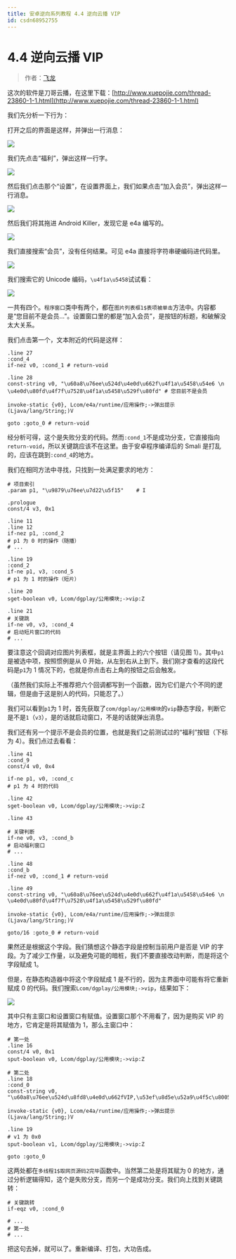```yaml
---
title: 安卓逆向系列教程 4.4 逆向云播 VIP
id: csdn68952755
---
```


# 4.4 逆向云播 VIP

> 作者：[飞龙](https://github.com/wizardforcel)

这次的软件是刀哥云播，在这里下载：[http://www.xuepojie.com/thread-23860-1-1.html](http://www.xuepojie.com/thread-23860-1-1.html)

我们先分析一下行为：

打开之后的界面是这样，并弹出一行消息：

![](../img/0e48953ffb10063671e9b6c0c30acc88.png)

我们先点击“福利”，弹出这样一行字。

![](../img/fe8b82aa3d919a6027930d6435a12870.png)

然后我们点击那个“设置”，在设置界面上，我们如果点击“加入会员”，弹出这样一行消息。

![](../img/0ae0a35eb97d1847ecfe7fc44679ee01.png)

然后我们将其拖进 Android Killer，发现它是 e4a 编写的。

![](../img/ad25eba55a3710687ac8c136a23ec787.png)

我们直接搜索“会员”，没有任何结果。可见 e4a 直接将字符串硬编码进代码里。

![](../img/27bc2b985bbaa724eb24b3c070a51aa6.png)

我们搜索它的 Unicode 编码，`\u4f1a\u5458`试试看：

![](../img/0842c5f214ff072934221562ea27486e.png)

一共有四个。`程序窗口`类中有两个，都在`图片列表框1$表项被单击`方法中。内容都是“您目前不是会员…”。设置窗口里的都是“加入会员”，是按钮的标题，和破解没太大关系。

我们点击第一个，文本附近的代码是这样：

```
.line 27
:cond_4
if-nez v0, :cond_1 # return-void

.line 28
const-string v0, "\u60a8\u76ee\u524d\u4e0d\u662f\u4f1a\u5458\u54e6 \n \u4e0d\u80fd\u4f7f\u7528\u4f1a\u5458\u529f\u80fd" # 您目前不是会员

invoke-static {v0}, Lcom/e4a/runtime/应用操作;->弹出提示(Ljava/lang/String;)V

goto :goto_0 # return-void
```

经分析可得，这个是失败分支的代码。然而`:cond_1`不是成功分支，它直接指向`return-void`，所以关键跳应该不在这里。由于安卓程序编译后的 Smali 是打乱的，应该在跳到`:cond_4`的地方。

我们在相同方法中寻找，只找到一处满足要求的地方：

```
# 项目索引
.param p1, "\u9879\u76ee\u7d22\u5f15"    # I

.prologue
const/4 v3, 0x1

.line 11
.line 12
if-nez p1, :cond_2
# p1 为 0 时的操作（随播）
# ...

.line 19
:cond_2
if-ne p1, v3, :cond_5
# p1 为 1 时的操作（短片）

.line 20
sget-boolean v0, Lcom/dgplay/公用模块;->vip:Z

.line 21
# 关键跳
if-ne v0, v3, :cond_4
# 启动短片窗口的代码
# ...
```

要注意这个回调对应图片列表框，就是主界面上的六个按钮（请见图 1）。其中`p1`是被选中项，按照惯例是从 0 开始，从左到右从上到下。我们刚才查看的这段代码是`p1`为 1 情况下的，也就是你点击右上角的按钮之后会触发。

（虽然我们实际上不推荐把六个回调都写到一个函数，因为它们是六个不同的逻辑，但是由于这是别人的代码，只能忍了。）

我们可以看到`p1`为 1 时，首先获取了`com/dgplay/公用模块`的`vip`静态字段，判断它是不是`1`（`v3`），是的话就启动窗口，不是的话就弹出消息。

我们还有另一个提示不是会员的位置，也就是我们之前测试过的“福利”按钮（下标为 4）。我们点过去看看：

```
.line 41
:cond_9
const/4 v0, 0x4

if-ne p1, v0, :cond_c
# p1 为 4 时的代码

.line 42
sget-boolean v0, Lcom/dgplay/公用模块;->vip:Z

.line 43

# 关键判断
if-ne v0, v3, :cond_b
# 启动福利窗口
# ...

.line 48
:cond_b
if-nez v0, :cond_1 # return-void

.line 49
const-string v0, "\u60a8\u76ee\u524d\u4e0d\u662f\u4f1a\u5458\u54e6 \n \u4e0d\u80fd\u4f7f\u7528\u4f1a\u5458\u529f\u80fd"

invoke-static {v0}, Lcom/e4a/runtime/应用操作;->弹出提示(Ljava/lang/String;)V

goto/16 :goto_0 # return-void
```

果然还是根据这个字段。我们猜想这个静态字段是控制当前用户是否是 VIP 的字段。为了减少工作量，以及避免可能的暗桩，我们不要直接改动判断，而是将这个字段赋成 1。

但是，在静态构造器中将这个字段赋成 1 是不行的，因为主界面中可能有将它重新赋成 0 的代码。我们搜索`Lcom/dgplay/公用模块;->vip`，结果如下：

![](../img/7d4172ba2ad61d2221111f7ea15bb02b.png)

其中只有主窗口和设置窗口有赋值。设置窗口那个不用看了，因为是购买 VIP 的地方，它肯定是将其赋值为 1，那么主窗口中：

```
# 第一处
.line 16
const/4 v0, 0x1
sput-boolean v0, Lcom/dgplay/公用模块;->vip:Z

# 第二处
.line 18
:cond_0
const-string v0, "\u60a8\u76ee\u524d\u8fd8\u4e0d\u662fVIP,\u53ef\u8d5e\u52a9\u4f5c\u8005\u83b7\u5f97VIP"

invoke-static {v0}, Lcom/e4a/runtime/应用操作;->弹出提示(Ljava/lang/String;)V

.line 19
# v1 为 0x0
sput-boolean v1, Lcom/dgplay/公用模块;->vip:Z

goto :goto_0
```

这两处都在`多线程1$取网页源码2完毕`函数中。当然第二处是将其赋为 0 的地方，通过分析逻辑得知，这个是失败分支，而另一个是成功分支。我们向上找到关键跳转：

```
# 关键跳转
if-eqz v0, :cond_0

# ...
# 第一处
# ...
```

把这句去掉，就可以了。重新编译、打包，大功告成。